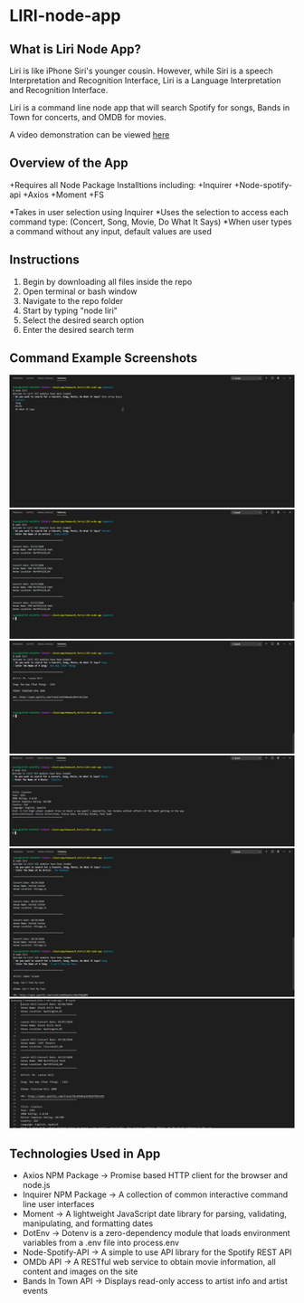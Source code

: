 # LIRI-node-app

## What is Liri Node App?
Liri is like iPhone Siri's younger cousin. However, while Siri is a speech 
Interpretation and Recognition Interface, Liri is a Language Interpretation and Recognition Interface. 

Liri is a command line node app that will search Spotify for songs, Bands in Town for concerts, and OMDB for movies.

A video demonstration can be viewed [here](https://drive.google.com/file/d/19Un4mVWf3Vp65kl3mjwFVvCnSsChy3vu/view)

## Overview of the App
+Requires all Node Package Installtions including:
    +Inquirer
    +Node-spotify-api
    +Axios
    +Moment
    +FS

*Takes in user selection using Inquirer
*Uses the selection to access each command type: (Concert, Song, Movie, Do What It Says)
*When user types a command without any input, default values are used

## Instructions
1. Begin by downloading all files inside the repo
2. Open terminal or bash window
3. Navigate to the repo folder
4. Start by typing "node liri"
5. Select the desired search option
6. Enter the desired search term

## Command Example Screenshots
![Image of Example 1](https://github.com/d-taylor6403/LIRI-node-app/blob/master/Images/CML-Example1.PNG)
![Image of Example 2](https://github.com/d-taylor6403/LIRI-node-app/blob/master/Images/CML-Concert-Example1.PNG)
![Image of Example 3](https://github.com/d-taylor6403/LIRI-node-app/blob/master/Images/CML-Song-Example1.PNG)
![Image of Example 4](https://github.com/d-taylor6403/LIRI-node-app/blob/master/Images/CML-Movie-Example1.PNG)
![Image of Example 5](https://github.com/d-taylor6403/LIRI-node-app/blob/master/Images/CML-Mixed-Example.PNG)
![Image of Example 6](https://github.com/d-taylor6403/LIRI-node-app/blob/master/Images/CML-Log-Example1.PNG)

## Technologies Used in App
* Axios NPM Package -> Promise based HTTP client for the browser and node.js
* Inquirer NPM Package -> A collection of common interactive command line user interfaces
* Moment -> A lightweight JavaScript date library for parsing, validating, manipulating, and formatting dates
* DotEnv -> Dotenv is a zero-dependency module that loads environment variables from a .env file into process.env
* Node-Spotify-API -> A simple to use API library for the Spotify REST API
* OMDb API -> A RESTful web service to obtain movie information, all content and images on the site
* Bands In Town API -> Displays read-only access to artist info and artist events